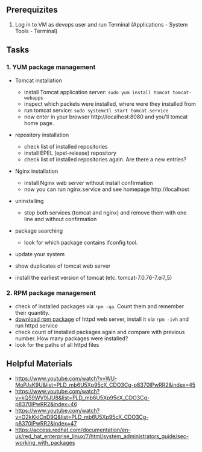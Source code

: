 ## Prerequizites
1. Log in to VM as devops user and run Terminal (Applications - System Tools - Terminal)

## Tasks

### 1. YUM package management
- Tomcat installation
  - install Tomcat application server: `sudo yum install tomcat tomcat-webapps`
  - inspect which packets were installed, where were they installed from
  - run tomcat service: `sudo systemctl start tomcat.service`
  - now enter in your browser http://localhost:8080 and you'll tomcat home page.

- repository installation
  - check list of installed repositories
  - install EPEL (epel-release) repository
  - check list of installed repositories again. Are there a new entries?

- Nginx installation
  - install Nginx web server without install confirmation
  - now you can run nginx.service and see homepage http://localhost

- uninstalling
  - stop both services (tomcat and nginx) and remove them with one line and without confirmation

- package searching
  - look for which package contains ifconfig tool.

- update your system

- show duplicates of tomcat web server

- install the earliest version of tomcat (etc. tomcat-7.0.76-7.el7_5)

### 2. RPM package management
- check of installed packages via `rpm -qa`. Count them and remember their quantity.
- [download rpm package](https://archive.apache.org/dist/httpd/binaries/rpm/x86_64/httpd-2.2.2-1.x86_64.rpm) of httpd web server, install it via `rpm -ivh` and run httpd service
- check count of installed packages again and compare with previous number. How many packages were installed?
- look for the paths of all httpd files


## Helpful Materials
- https://www.youtube.com/watch?v=WU-MoPJsK9U&list=PLD_mb6U5Xp95cX_CDO3Cg-p8370lPwRR2&index=45
- https://www.youtube.com/watch?v=kQ59WV9lJU8&list=PLD_mb6U5Xp95cX_CDO3Cg-p8370lPwRR2&index=46
- https://www.youtube.com/watch?v=O2kKklCnD9Q&list=PLD_mb6U5Xp95cX_CDO3Cg-p8370lPwRR2&index=47
- https://access.redhat.com/documentation/en-us/red_hat_enterprise_linux/7/html/system_administrators_guide/sec-working_with_packages
